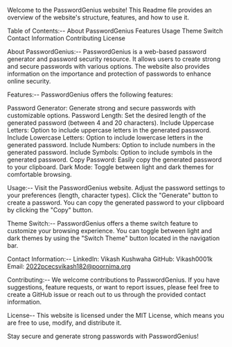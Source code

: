 Welcome to the PasswordGenius website! This Readme file provides an overview of the website's structure, features, and how to use it.

Table of Contents:--
About PasswordGenius
Features
Usage
Theme Switch
Contact Information
Contributing
License

About PasswordGenius:--
PasswordGenius is a web-based password generator and password security resource. It allows users to create strong and secure passwords with various options. The website also provides information on the importance and protection of passwords to enhance online security.

Features:--
PasswordGenius offers the following features:

Password Generator: Generate strong and secure passwords with customizable options.
Password Length: Set the desired length of the generated password (between 4 and 20 characters).
Include Uppercase Letters: Option to include uppercase letters in the generated password.
Include Lowercase Letters: Option to include lowercase letters in the generated password.
Include Numbers: Option to include numbers in the generated password.
Include Symbols: Option to include symbols in the generated password.
Copy Password: Easily copy the generated password to your clipboard.
Dark Mode: Toggle between light and dark themes for comfortable browsing.

Usage:--
Visit the PasswordGenius website.
Adjust the password settings to your preferences (length, character types).
Click the "Generate" button to create a password.
You can copy the generated password to your clipboard by clicking the "Copy" button.

Theme Switch:--
PasswordGenius offers a theme switch feature to customize your browsing experience. You can toggle between light and dark themes by using the "Switch Theme" button located in the navigation bar.

Contact Information:--
LinkedIn: Vikash Kushwaha
GitHub: Vikash0001k
Email: 2022pcecsvikash182@poornima.org

Contributing:--
We welcome contributions to PasswordGenius. If you have suggestions, feature requests, or want to report issues, please feel free to create a GitHub issue or reach out to us through the provided contact information.

License--
This website is licensed under the MIT License, which means you are free to use, modify, and distribute it.

Stay secure and generate strong passwords with PasswordGenius!
